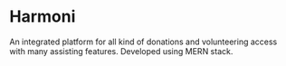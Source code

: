 # Harmoni
An integrated platform for all kind of donations and volunteering access with many assisting features. Developed using MERN stack.
